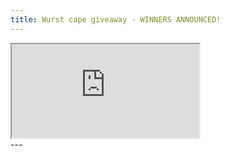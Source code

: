 ```yaml
---
title: Wurst cape giveaway - WINNERS ANNOUNCED!
---
```

<div class="embed-responsive embed-responsive-16by9">
  <iframe class="embed-responsive-item" src="https://www.youtube.com/embed/iYx4gJJznBA"></iframe>
</div>
---
